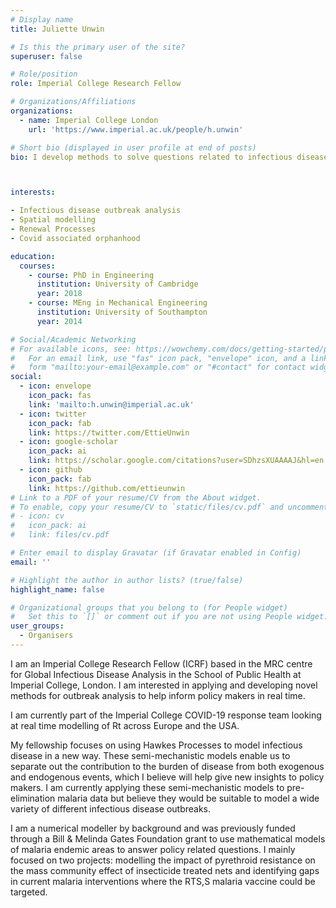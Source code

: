 ```yaml
---
# Display name
title: Juliette Unwin

# Is this the primary user of the site?
superuser: false

# Role/position
role: Imperial College Research Fellow

# Organizations/Affiliations
organizations:
  - name: Imperial College London
    url: 'https://www.imperial.ac.uk/people/h.unwin'

# Short bio (displayed in user profile at end of posts)
bio: I develop methods to solve questions related to infectious disease outbreaks.



interests:

- Infectious disease outbreak analysis
- Spatial modelling
- Renewal Processes
- Covid associated orphanhood

education:
  courses:
    - course: PhD in Engineering
      institution: University of Cambridge
      year: 2018
    - course: MEng in Mechanical Engineering
      institution: University of Southampton
      year: 2014

# Social/Academic Networking
# For available icons, see: https://wowchemy.com/docs/getting-started/page-builder/#icons
#   For an email link, use "fas" icon pack, "envelope" icon, and a link in the
#   form "mailto:your-email@example.com" or "#contact" for contact widget.
social:
  - icon: envelope
    icon_pack: fas
    link: 'mailto:h.unwin@imperial.ac.uk'
  - icon: twitter
    icon_pack: fab
    link: https://twitter.com/EttieUnwin
  - icon: google-scholar
    icon_pack: ai
    link: https://scholar.google.com/citations?user=SDhzsXUAAAAJ&hl=en
  - icon: github
    icon_pack: fab
    link: https://github.com/ettieunwin
# Link to a PDF of your resume/CV from the About widget.
# To enable, copy your resume/CV to `static/files/cv.pdf` and uncomment the lines below.
# - icon: cv
#   icon_pack: ai
#   link: files/cv.pdf

# Enter email to display Gravatar (if Gravatar enabled in Config)
email: ''

# Highlight the author in author lists? (true/false)
highlight_name: false

# Organizational groups that you belong to (for People widget)
#   Set this to `[]` or comment out if you are not using People widget.
user_groups:
  - Organisers
---
```


I am an Imperial College Research Fellow (ICRF) based in the MRC centre for Global Infectious Disease Analysis in the School of Public Health at Imperial College, London.  I am interested in applying and developing novel methods for outbreak analysis to help inform policy makers in real time.  

I am currently part of the Imperial College COVID-19 response team looking at real time modelling of Rt across Europe and the USA.

My fellowship focuses on using Hawkes Processes to model infectious disease in a new way.  These semi-mechanistic models enable us to separate out the contribution to the burden of disease from both exogenous and endogenous events, which I believe will help give new insights to policy makers.  I am currently applying these semi-mechanistic models to pre-elimination malaria data but believe they would be suitable to model a wide variety of different infectious disease outbreaks. 

I am a numerical modeller by background and was previously funded through a Bill & Melinda Gates Foundation grant to use mathematical models of malaria endemic areas to answer policy related questions. I mainly focused on two projects: modelling the impact of pyrethroid resistance on the mass community effect of insecticide treated nets and identifying gaps in current malaria interventions where the RTS,S malaria vaccine could be targeted.